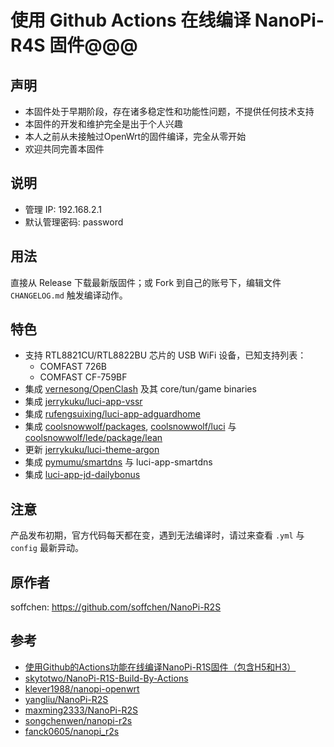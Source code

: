 # 使用 Github Actions 在线编译 NanoPi-R4S 固件@@@

## 声明
* 本固件处于早期阶段，存在诸多稳定性和功能性问题，不提供任何技术支持
* 本固件的开发和维护完全是出于个人兴趣
* 本人之前从未接触过OpenWrt的固件编译，完全从零开始
* 欢迎共同完善本固件

## 说明
* 管理 IP: 192.168.2.1
* 默认管理密码: password

## 用法
直接从 Release 下载最新版固件；或 Fork 到自己的账号下，编辑文件 `CHANGELOG.md` 触发编译动作。

## 特色
* 支持 RTL8821CU/RTL8822BU 芯片的 USB WiFi 设备，已知支持列表：
    - COMFAST 726B
    - COMFAST CF-759BF
* 集成 [vernesong/OpenClash](https://github.com/vernesong/OpenClash) 及其 core/tun/game binaries
* 集成 [jerrykuku/luci-app-vssr](https://github.com/jerrykuku/luci-app-vssr)
* 集成 [rufengsuixing/luci-app-adguardhome](https://github.com/rufengsuixing/luci-app-adguardhome)
* 集成 [coolsnowwolf/packages](https://github.com/coolsnowwolf/packages), [coolsnowwolf/luci](https://github.com/coolsnowwolf/luci) 与 [coolsnowwolf/lede/package/lean](https://github.com/coolsnowwolf/lede/tree/master/package/lean)
* 更新 [jerrykuku/luci-theme-argon](https://github.com/jerrykuku/luci-theme-argon)
* 集成 [pymumu/smartdns](https://github.com/pymumu/smartdns) 与 luci-app-smartdns
* 集成 [luci-app-jd-dailybonus](https://github.com/jerrykuku/luci-app-jd-dailybonus)

## 注意
产品发布初期，官方代码每天都在变，遇到无法编译时，请过来查看 `.yml` 与 `config` 最新异动。

## 原作者
soffchen: https://github.com/soffchen/NanoPi-R2S

## 参考
* [使用Github的Actions功能在线编译NanoPi-R1S固件（包含H5和H3）](https://totoro.site/index.php/archives/70/)
* [skytotwo/NanoPi-R1S-Build-By-Actions](https://github.com/skytotwo/NanoPi-R1S-Build-By-Actions)
* [klever1988/nanopi-openwrt](https://github.com/klever1988/nanopi-openwrt)
* [yangliu/NanoPi-R2S](https://github.com/yangliu/NanoPi-R2S)
* [maxming2333/NanoPi-R2S](https://github.com/maxming2333/NanoPi-R2S)
* [songchenwen/nanopi-r2s](https://github.com/songchenwen/nanopi-r2s)
* [fanck0605/nanopi_r2s](https://github.com/fanck0605/nanopi_r2s)
